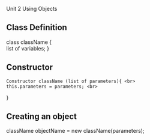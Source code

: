 Unit 2 Using Objects

## Class Definition
class className { <br>
    list of variables;
}

## Constructor
    Constructor className (list of parameters){ <br>
    this.parameters = parameters; <br>
}
## Creating an object
className objectName = new className(parameters);
